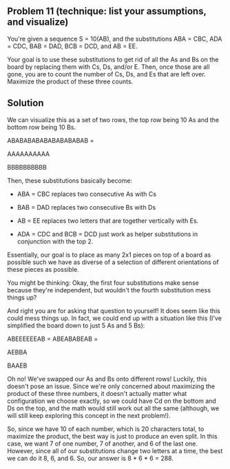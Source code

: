 ## Problem 11 (technique: list your assumptions, and visualize)

You're given a sequence S = 10(AB), and the substitutions ABA = CBC, ADA = CDC, BAB = DAD, BCB = DCD, and AB = EE. 

Your goal is to use these substitutions to get rid of all the As and Bs on the board by replacing them with Cs, Ds, and/or E. Then, once those are all gone, you are to count the number of Cs, Ds, and Es that are left over. Maximize the product of these three counts. 

## Solution
We can visualize this as a set of two rows, the top row being 10 As and the bottom row being 10 Bs. 

ABABABABABABABABABAB = 

AAAAAAAAAA

BBBBBBBBBB



Then, these substitutions basically become:

* ABA = CBC replaces two consecutive As with Cs
  
* BAB = DAD replaces two consecutive Bs with Ds
  
* AB = EE replaces two letters that are together vertically with Es. 
  
* ADA = CDC and BCB = DCD just work as helper substitutions in conjunction with the top 2. 
  
Essentially, our goal is to place as many 2x1 pieces on top of a board as possible such we have as diverse of a selection of different orientations of these pieces as possible. 

You might be thinking: Okay, the first four substitutions make sense because they're independent, but wouldn't the fourth substitution mess things up?

And right you are for asking that question to yourself! It does seem like this could mess things up. In fact, we could end up with a situation like this (I've simplified the board down to just 5 As and 5 Bs):

ABEEEEEEAB = ABEABABEAB = 

AEBBA

BAAEB

Oh no! We've swapped our As and Bs onto different rows! Luckily, this doesn't pose an issue. Since we're only concerned about maximizing the product of these three numbers, it doesn't actually matter what configuration we choose exactly, so we could have Cd on the bottom and Ds on the top, and the math would still work out all the same (although, we will still keep exploring this concept in the next problem!). 

So, since we have 10 of each number, which is 20 characters total, to maximize the product, the best way is just to produce an even split. In this case, we want 7 of one number, 7 of another, and 6 of the last one. However, since all of our substitutions change two letters at a time, the best we can do it 8, 6, and 6. So, our answer is 8 * 6 * 6 = 288. 
